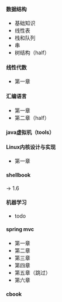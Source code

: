 #### 数据结构
- 基础知识
- 线性表
- 栈和队列
- 串
- 树结构（half）

#### 线性代数
- 第一章

#### 汇编语言
- 第一章
- 第二章（half）

#### java虚拟机（tools）
#### Linux内核设计与实现
- 第一章

#### shellbook
-> 1.6

#### 机器学习
- todo

#### spring mvc 
- 第一章
- 第二章
- 第三章
- 第四章
- 第五章（跳过）
- 第六章

#### cbook
